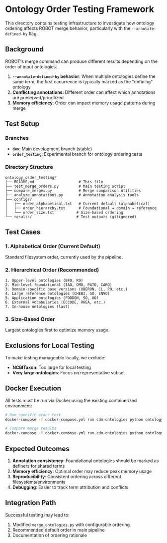 # Ontology Order Testing Framework

This directory contains testing infrastructure to investigate how ontology ordering affects ROBOT merge behavior, particularly with the `--annotate-defined-by` flag.

## Background

ROBOT's merge command can produce different results depending on the order of input ontologies:

1. **`--annotate-defined-by` behavior**: When multiple ontologies define the same term, the first occurrence is typically marked as the "defining" ontology
2. **Conflicting annotations**: Different order can affect which annotations are preserved/prioritized
3. **Memory efficiency**: Order can impact memory usage patterns during merge

## Test Setup

### Branches
- **`dev`**: Main development branch (stable)
- **`order_testing`**: Experimental branch for ontology ordering tests

### Directory Structure
```
ontology_order_testing/
├── README.md                    # This file
├── test_merge_orders.py         # Main testing script
├── compare_merges.py            # Merge comparison utilities
├── analyze_annotations.py       # Annotation analysis tools
├── configs/
│   ├── order_alphabetical.txt   # Current default (alphabetical)
│   ├── order_hierarchy.txt      # Foundational → domain → reference
│   └── order_size.txt          # Size-based ordering
└── results/                    # Test outputs (gitignored)
```

## Test Cases

### 1. Alphabetical Order (Current Default)
Standard filesystem order, currently used by the pipeline.

### 2. Hierarchical Order (Recommended)
```
1. Upper-level ontologies (BFO, RO)
2. Mid-level foundational (IAO, OMO, PATO, CARO)
3. Domain-specific base versions (UBERON, CL, PO, etc.)
4. Large reference ontologies (CHEBI, GO, ENVO)
5. Application ontologies (FOODON, SO, UO)
6. External vocabularies (ECCODE, RHEA, etc.)
7. In-house ontologies (last)
```

### 3. Size-Based Order
Largest ontologies first to optimize memory usage.

## Exclusions for Local Testing

To make testing manageable locally, we exclude:
- **NCBITaxon**: Too large for local testing
- **Very large ontologies**: Focus on representative subset

## Docker Execution

All tests must be run via Docker using the existing containerized environment:

```bash
# Run specific order test
docker-compose -f docker-compose.yml run cdm-ontologies python ontology_order_testing/test_merge_orders.py

# Compare merge results
docker-compose -f docker-compose.yml run cdm-ontologies python ontology_order_testing/compare_merges.py
```

## Expected Outcomes

1. **Annotation consistency**: Foundational ontologies should be marked as definers for shared terms
2. **Memory efficiency**: Optimal order may reduce peak memory usage
3. **Reproducibility**: Consistent ordering across different filesystems/environments
4. **Debugging**: Easier to track term attribution and conflicts

## Integration Path

Successful testing may lead to:
1. Modified `merge_ontologies.py` with configurable ordering
2. Recommended default order in main pipeline
3. Documentation of ordering rationale